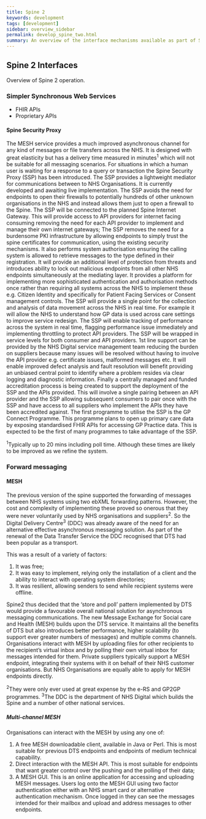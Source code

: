 ```yaml
---
title: Spine 2
keywords: development
tags: [development]
sidebar: overview_sidebar
permalink: develop_spine_two.html
summary: An overview of the interface mechanisms available as part of Spine 2.
---
```


## Spine 2 Interfaces ##

Overview of Spine 2 operation.

### Simpler Synchronous Web Services ###

- FHIR APIs
- Proprietary APIs

#### Spine Security Proxy ####

The MESH service provides a much improved asynchronous channel for any kind of messages or file transfers across the NHS. It is designed with great elasticity but has a delivery time measured in minutes<sup>1</sup> which will not be suitable for all messaging scenarios. For situations in which a human user is waiting for a response to a query or transaction the Spine Security Proxy (SSP) has been introduced. The SSP provides a lightweight mediator for communications between to NHS Organisations. It is currently developed and awaiting live implementation.
The SSP avoids the need for endpoints to open their firewalls to potentially hundreds of other unknown organisations in the NHS and instead allows them just to open a firewall to the Spine.
The SSP will be connected to the planned Spine Internet Gateway. This will provide access to API providers for internet facing consuming removing the need for each API provider to implement and manage their own internet gateways;
The SSP removes the need for a burdensome PKI infrastructure by allowing endpoints to simply trust the spine certificates for communication, using the existing security mechanisms. It also performs system authorisation ensuring the calling system is allowed to retrieve messages to the type defined in their registration. It will provide an additional level of protection from threats and introduces ability to lock out malicious endpoints from all other NHS endpoints simultaneously at the mediating layer. It provides a platform for implementing more sophisticated authentication and authorisation methods once rather than requiring all systems across the NHS to implement these e.g. Citizen Identity and specifically for Patient Facing Services or Consent management controls.
The SSP will provide a single point for the collection and analysis of data movement across the NHS in real time. For example it will allow the NHS to understand how GP data is used across care settings to improve service redesign. The SSP will enable tracking of performance across the system in real time, flagging performance issue immediately and implementing throttling to protect API providers.
The SSP will be wrapped in service levels for both consumer and API providers. 1st line support can be provided by the NHS Digital service management team reducing the burden on suppliers because many issues will be resolved without having to involve the API provider e.g. certificate issues, malformed messages etc. It will enable improved defect analysis and fault resolution will benefit providing an unbiased central point to identify where a problem resides via clear logging and diagnostic information.
Finally a centrally managed and funded accreditation process is being created to support the deployment of the SSP and the APIs provided.  This will involve a single pairing between an API provider and the SSP allowing subsequent consumers to pair once with the SSP and have access to all suppliers who implement the APIs they have been accredited against.
The first programme to utilise the SSP is the GP Connect Programme. This programme plans to open up primary care data by exposing standardised FHIR APIs for accessing GP Practice data. This is expected to be the first of many programmes to take advantage of the SSP.

<sup>1</sup>Typically up to 20 mins including poll time. Although these times are likely to be improved as we refine the system.

### Forward messaging ###

#### MESH ####

The previous version of the spine supported the forwarding of messages between NHS systems using two ebXML forwarding patterns. However, the cost and complexity of implementing these proved so onerous that they were never voluntarily used by NHS organisations and suppliers<sup>2</sup>.
So the Digital Delivery Centre<sup>3</sup> (DDC) was already aware of the need for an alternative effective asynchronous messaging solution. As part of the renewal of the Data Transfer Service the DDC recognised that DTS had been popular as a transport.

This was a result of a variety of factors:

1. It was free;
2. It was easy to implement, relying only the installation of a client and the ability to interact with operating system directories;
3. It was resilient, allowing senders to send while recipient systems were offline.


Spine2 thus decided that the ‘store and poll’ pattern implemented by DTS would provide a favourable overall national solution for asynchronous messaging communications. The new Message Exchange for Social care and Health (MESH) builds upon the DTS service. It maintains all the benefits of DTS but also introduces better performance, higher scalability (to support ever greater numbers of messages) and multiple comms channels.
Organisations interact with MESH by uploading files for other recipients to the recipient’s virtual inbox and by polling their own virtual inbox for messages intended for them. Private suppliers typically support a MESH endpoint, integrating their systems with it on behalf of their NHS customer organisations. But NHS Organisations are equally able to apply for MESH endpoints directly.

<sup>2</sup>They were only ever used at great expense by the e-RS and GP2GP programmes.
<sup>3</sup>The DDC is the department of NHS Digital which builds the Spine and a number of other national services.

##### Multi-channel MESH #####

Organisations can interact with the MESH by using any one of:

1.	A free MESH downloadable client, available in Java or Perl. This is most suitable for previous DTS endpoints and endpoints of medium technical capability.
2.	Direct interaction with the MESH API. This is most suitable for endpoints that want greater control over the pushing and the polling of their data;
3.	A MESH GUI. This is an online application for accessing and uploading MESH messages. Users log onto the MESH GUI using two factor authentication either with an NHS smart card or alternative authentication mechanism. Once logged in they can see the messages intended for their mailbox and upload and address messages to other endpoints.

